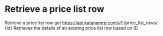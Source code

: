 # Retrieve a price list row

Retrieve a price list row get https://api.katanamrp.com/v1 /price_list_rows/ {id}
Retrieves the details of an existing price list row based on ID
